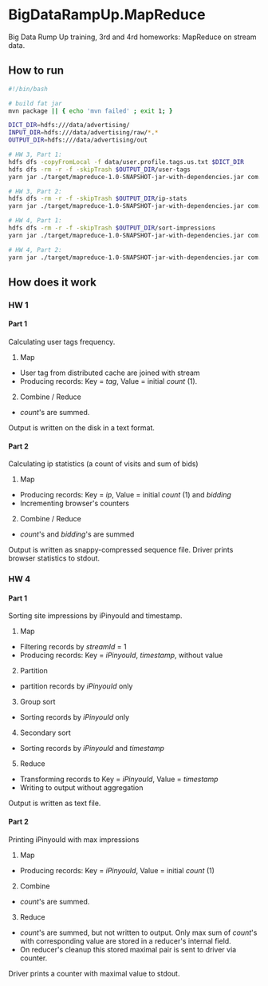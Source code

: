 # BigDataRampUp.MapReduce
Big Data Rump Up training, 3rd and 4rd homeworks: MapReduce on stream data.

## How to run

```bash
#!/bin/bash  

# build fat jar
mvn package || { echo 'mvn failed' ; exit 1; }

DICT_DIR=hdfs:///data/advertising/
INPUT_DIR=hdfs:///data/advertising/raw/*.*
OUTPUT_DIR=hdfs:///data/advertising/out

# HW 3, Part 1: 
hdfs dfs -copyFromLocal -f data/user.profile.tags.us.txt $DICT_DIR
hdfs dfs -rm -r -f -skipTrash $OUTPUT_DIR/user-tags
yarn jar ./target/mapreduce-1.0-SNAPSHOT-jar-with-dependencies.jar com.khaale.bigdatarampup.mapreduce.hw3.part1.UserTagsDriver $INPUT_DIR $OUTPUT_DIR/user-tags $DICT_DIR

# HW 3, Part 2: 
hdfs dfs -rm -r -f -skipTrash $OUTPUT_DIR/ip-stats
yarn jar ./target/mapreduce-1.0-SNAPSHOT-jar-with-dependencies.jar com.khaale.bigdatarampup.mapreduce.hw3.part2.IpStatsDriver $INPUT_DIR $OUTPUT_DIR/ip-stats

# HW 4, Part 1: 
hdfs dfs -rm -r -f -skipTrash $OUTPUT_DIR/sort-impressions
yarn jar ./target/mapreduce-1.0-SNAPSHOT-jar-with-dependencies.jar com.khaale.bigdatarampup.mapreduce.hw4.part1.SortImpressionsDriver $INPUT_DIR $OUTPUT_DIR/sort-impressions 1

# HW 4, Part 2: 
yarn jar ./target/mapreduce-1.0-SNAPSHOT-jar-with-dependencies.jar com.khaale.bigdatarampup.mapreduce.hw4.part2.TopImpressionsDriver $INPUT_DIR 10


```

## How does it work
### HW 1
#### Part 1
Calculating user tags frequency.

1. Map
  - User tag from distributed cache are joined with stream
  - Producing records: Key = _tag_, Value = initial _count_ (1).
2. Combine / Reduce
  - _count_'s are summed.

Output is written on the disk in a text format.

#### Part 2
Calculating ip statistics (a count of visits and sum of bids)

1. Map
  - Producing records: Key = _ip_, Value = initial _count_ (1) and _bidding_
  - Incrementing browser's counters 
2. Combine / Reduce
  - _count_'s and _bidding_'s are summed

Output is written as snappy-compressed sequence file.
Driver prints browser statistics to stdout.

### HW 4
#### Part 1
Sorting site impressions by iPinyouId and timestamp.

1. Map
  - Filtering records by _streamId_ = 1
  - Producing records: Key = _iPinyouId_, _timestamp_, without value
2. Partition
  - partition records by _iPinyouId_ only
3. Group sort
  - Sorting records by _iPinyouId_ only
4. Secondary sort
  - Sorting records by _iPinyouId_ and _timestamp_
5. Reduce
  - Transforming records to Key = _iPinyouId_, Value = _timestamp_
  - Writing to output without aggregation

Output is written as text file.

#### Part 2
Printing iPinyouId with max impressions

1. Map
  - Producing records: Key = _iPinyouId_, Value = initial _count_ (1)
2. Combine
  - _count_'s are summed.
3. Reduce
  - _count_'s are summed, but not written to output. Only max sum of _count_'s with corresponding value are stored in a reducer's internal field.
  - On reducer's cleanup this stored maximal pair is sent to driver via counter.

Driver prints a counter with maximal value to stdout.
  
  


